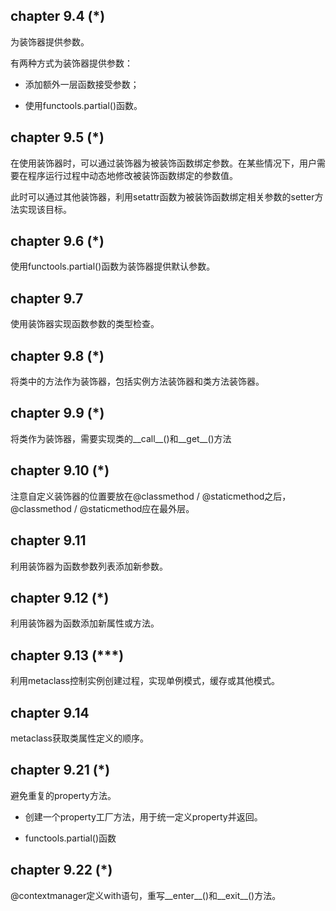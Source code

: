 ## chapter 9.4 (*)
为装饰器提供参数。

有两种方式为装饰器提供参数：

- 添加额外一层函数接受参数；

- 使用functools.partial()函数。

## chapter 9.5 (*)

在使用装饰器时，可以通过装饰器为被装饰函数绑定参数。在某些情况下，用户需要在程序运行过程中动态地修改被装饰函数绑定的参数值。

此时可以通过其他装饰器，利用setattr函数为被装饰函数绑定相关参数的setter方法实现该目标。

## chapter 9.6 (*)

使用functools.partial()函数为装饰器提供默认参数。

## chapter 9.7

使用装饰器实现函数参数的类型检查。

## chapter 9.8 (*)

将类中的方法作为装饰器，包括实例方法装饰器和类方法装饰器。

## chapter 9.9 (*)

将类作为装饰器，需要实现类的__call__()和__get__()方法

## chapter 9.10 (*)

注意自定义装饰器的位置要放在@classmethod / @staticmethod之后，@classmethod / @staticmethod应在最外层。

## chapter 9.11

利用装饰器为函数参数列表添加新参数。

## chapter 9.12 (*)

利用装饰器为函数添加新属性或方法。

## chapter 9.13 (***)

利用metaclass控制实例创建过程，实现单例模式，缓存或其他模式。

## chapter 9.14

metaclass获取类属性定义的顺序。

## chapter 9.21 (*)

避免重复的property方法。

- 创建一个property工厂方法，用于统一定义property并返回。

- functools.partial()函数

## chapter 9.22 (*)

@contextmanager定义with语句，重写__enter__()和__exit__()方法。
